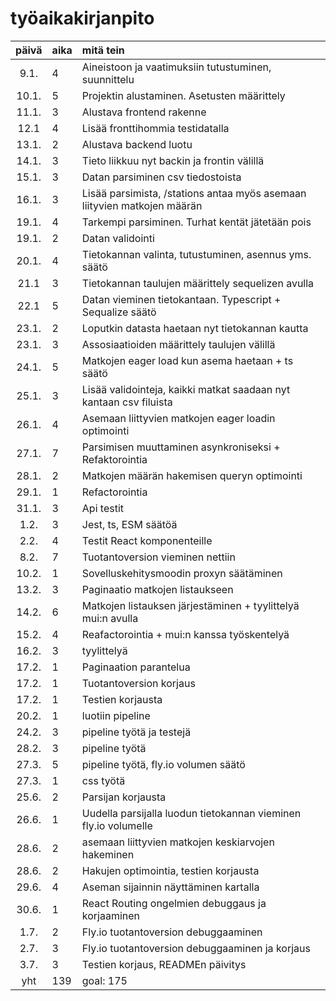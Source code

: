 # työaikakirjanpito

| päivä | aika | mitä tein  |
| :----:|:-----| :-----|
|  9.1. | 4    | Aineistoon ja vaatimuksiin tutustuminen, suunnittelu |
| 10.1. | 5    | Projektin alustaminen. Asetusten määrittely |
| 11.1. | 3    | Alustava frontend rakenne |
| 12.1  | 4    | Lisää fronttihommia testidatalla |
| 13.1. | 2    | Alustava backend luotu |
| 14.1. | 3    | Tieto liikkuu nyt backin ja frontin välillä  |
| 15.1. | 3    | Datan parsiminen csv tiedostoista  |
| 16.1. | 3    | Lisää parsimista, /stations antaa myös asemaan liityvien matkojen määrän |
| 19.1. | 4    | Tarkempi parsiminen. Turhat kentät jätetään pois |
| 19.1. | 2    | Datan validointi |
| 20.1. | 4    | Tietokannan valinta, tutustuminen, asennus yms. säätö |
| 21.1  | 3    | Tietokannan taulujen määrittely sequelizen avulla  |
| 22.1  | 5    | Datan vieminen tietokantaan. Typescript + Sequalize säätö |
| 23.1. | 2    | Loputkin datasta haetaan nyt tietokannan kautta |
| 23.1. | 3    | Assosiaatioiden määrittely taulujen välillä    |
| 24.1. | 5    | Matkojen eager load kun asema haetaan + ts säätö |
| 25.1. | 3    | Lisää validointeja, kaikki matkat saadaan nyt kantaan csv filuista |
| 26.1. | 4    | Asemaan liittyvien matkojen eager loadin optimointi |
| 27.1. | 7    | Parsimisen muuttaminen asynkroniseksi + Refaktorointia |
| 28.1. | 2    | Matkojen määrän hakemisen queryn optimointi |
| 29.1. | 1    | Refactorointia |
| 31.1. | 3    | Api testit     |
|  1.2. | 3    | Jest, ts, ESM säätöä |
|  2.2. | 4    | Testit React komponenteille |
|  8.2. | 7    | Tuotantoversion vieminen nettiin  |
|  10.2.| 1    | Sovelluskehitysmoodin proxyn säätäminen |
|  13.2.| 3    | Paginaatio matkojen listaukseen |
|  14.2.| 6    | Matkojen listauksen järjestäminen + tyylittelyä mui:n avulla|
|  15.2.| 4    | Reafactorointia + mui:n kanssa työskentelyä | 
|  16.2.| 3    | tyylittelyä |
|  17.2.| 1    | Paginaation parantelua |
|  17.2.| 1    | Tuotantoversion korjaus|
|  17.2.| 1    | Testien korjausta|
|  20.2.| 1    | luotiin pipeline |
|  24.2.| 3    | pipeline työtä ja testejä |
|  28.2.| 3    | pipeline työtä |
|  27.3.| 5    | pipeline työtä, fly.io volumen säätö |
|  27.3.| 1    | css työtä |
|  25.6.| 2    | Parsijan korjausta |
|  26.6.| 1    | Uudella parsijalla luodun tietokannan vieminen fly.io volumelle |
|  28.6.| 2    | asemaan liittyvien matkojen keskiarvojen hakeminen |
|  28.6.| 2    | Hakujen optimointia, testien korjausta |
|  29.6.| 4    | Aseman sijainnin näyttäminen kartalla |
|  30.6.| 1    | React Routing ongelmien debuggaus ja korjaaminen |
|   1.7.| 2    | Fly.io tuotantoversion debuggaaminen |
|   2.7.| 3    | Fly.io tuotantoversion debuggaaminen ja korjaus |
|   3.7.| 3    | Testien korjaus, READMEn päivitys |
| yht   | 139  | goal: 175 | 